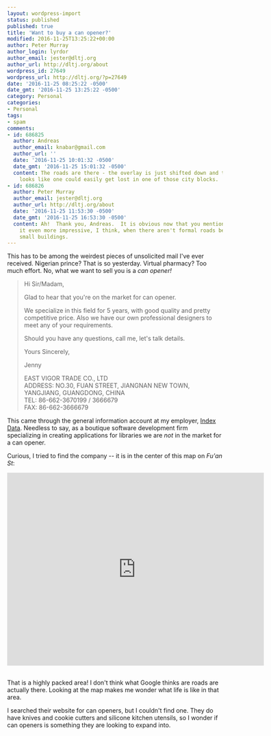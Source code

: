 ```yaml
---
layout: wordpress-import
status: published
published: true
title: 'Want to buy a can opener?'
modified: 2016-11-25T13:25:22+00:00
author: Peter Murray
author_login: lyrdor
author_email: jester@dltj.org
author_url: http://dltj.org/about
wordpress_id: 27649
wordpress_url: http://dltj.org/?p=27649
date: '2016-11-25 08:25:22 -0500'
date_gmt: '2016-11-25 13:25:22 -0500'
category: Personal
categories:
- Personal
tags:
- spam
comments:
- id: 686825
  author: Andreas
  author_email: knabar@gmail.com
  author_url: ''
  date: '2016-11-25 10:01:32 -0500'
  date_gmt: '2016-11-25 15:01:32 -0500'
  content: The roads are there - the overlay is just shifted down and to the right.  Still
    looks like one could easily get lost in one of those city blocks.
- id: 686826
  author: Peter Murray
  author_email: jester@dltj.org
  author_url: http://dltj.org/about
  date: '2016-11-25 11:53:30 -0500'
  date_gmt: '2016-11-25 16:53:30 -0500'
  content: Ah!  Thank you, Andreas.  It is obvious now that you mention it.  It makes
    it even more impressive, I think, when there aren't formal roads between those
    small buildings.
---
```

<p>This has to be among the weirdest pieces of unsolicited mail I've ever received.  Nigerian prince?  That is so yesterday.  Virtual pharmacy?  Too much effort.  No, what we want to sell you is a <em>can opener!</em></p>
<blockquote><p>
Hi Sir/Madam, </p>
<p>Glad to hear that you're on the market for can opener.</p>
<p>We specialize in this field for 5 years, with good quality and pretty competitive price.  Also we have our own professional designers to meet any of your requirements. </p>
<p>Should you have any questions, call me, let's talk details. </p>
<p>Yours Sincerely,</p>
<p>Jenny</p>
<p>EAST VIGOR TRADE CO., LTD<br />
ADDRESS: NO.30, FUAN STREET, JIANGNAN NEW TOWN, YANGJIANG, GUANGDONG, CHINA<br />
TEL: 86-662-3670199 / 3666679<br />
FAX: 86-662-3666679
</p></blockquote>
<p>This came through the general information account at my employer, <a href="http://www.indexdata.com/" title="Index Data">Index Data</a>.  Needless to say, as a boutique software development firm specializing in creating applications for libraries we are <em>not</em> in the market for a can opener.</p>
<p>Curious, I tried to find the company -- it is in the center of this map on <em>Fu'an St</em>:</p>
<p><iframe src="https://www.google.com/maps/embed?pb=!1m18!1m12!1m3!1d1639.8639966306457!2d111.96203333193988!3d21.867767184371424!2m3!1f0!2f0!3f0!3m2!1i1024!2i768!4f13.1!3m3!1m2!1s0x36aa560de49040e7%3A0x46f99940475aaa27!2s30%E5%8F%B7+Fu+An+Jie%2C+Jiangcheng+Qu%2C+Yangjiang+Shi%2C+Guangdong+Sheng%2C+China%2C+529500!5e1!3m2!1sen!2sus!4v1480001773288" width="600" height="450" frameborder="0" style="border:0" allowfullscreen></iframe></p>
<p><!-- script type="text/javascript" src="/wp-content/uploads/2016/11/map-data.js" --><!-- div id="map" style="height:400px;width:100%" --><!-- script async defer src="//maps.googleapis.com/maps/api/js?key=AIzaSyCRngv8AKW8vKm3cGBAupU2EZEcnDOARtI&callback=initMap" --><br />
That is a highly packed area!  I don't think what Google thinks are roads are actually there.  Looking at the map makes me wonder what life is like in that area.</p>
<p>I searched their website for can openers, but I couldn't find one.  They do have knives and cookie cutters and silicone kitchen utensils, so I wonder if can openers is something they are looking to expand into.</p>
